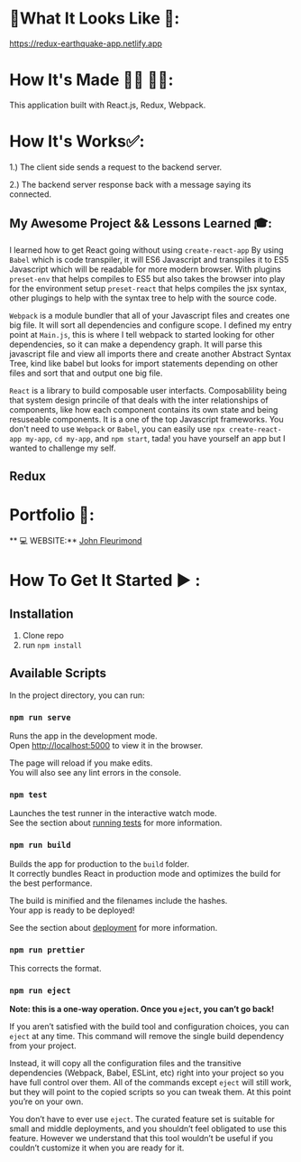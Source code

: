 # :checkered_flag:What It Looks Like :checkered_flag:: 
https://redux-earthquake-app.netlify.app
# How It's Made :nut_and_bolt:🔨 :hammer::wrench::
 This application built with React.js, Redux, Webpack.

 # How It's Works:white_check_mark::
1.) The client side sends a request to the backend server.

2.) The backend server response back with a message saying its connected.

## My Awesome Project && Lessons Learned :mortar_board::

I learned how to get React going without using `create-react-app` By using `Babel` which is code transpiler, it will ES6 Javascript and transpiles it to ES5 Javascript which will be readable for more modern browser. With plugins `preset-env` that helps compiles to ES5 but also takes the browser into play for the environment setup  `preset-react` that helps compiles the jsx syntax, other plugings to help with the syntax tree to help with the source code. 

`Webpack` is a module bundler that all of your Javascript files and creates one big file. It will sort all dependencies and configure scope. I defined my entry point at `Main.js`, this is where I tell webpack to started looking for other dependencies, so it can make a dependency graph. It will parse this javascript file and view all imports there and create another Abstract Syntax Tree, kind like babel but looks for import statements depending on other files and sort that and output one big file.

`React` is a library to build composable user interfacts. Composablility being that system design princile of that deals with the inter relationships of components, like how each component contains its own state and being resuseable components. It is a one of the top Javascript frameworks. You don't need to use `Webpack` or `Babel`, you can easily use `npx create-react-app my-app`, `cd my-app`, and `npm start`, tada! you have yourself an app but I wanted to challenge my self.

## Redux


# Portfolio :open_file_folder::

** :computer:   WEBSITE:** [John Fleurimond](http://johnfleurimond.com)

# How To Get It Started :arrow_forward: :

## Installation

1. Clone repo
2. run `npm install`

## Available Scripts

In the project directory, you can run:

### `npm run serve`

Runs the app in the development mode.<br>
Open [http://localhost:5000](http://localhost:5000) to view it in the browser.

The page will reload if you make edits.<br>
You will also see any lint errors in the console.

### `npm test`

Launches the test runner in the interactive watch mode.<br>
See the section about [running tests](#running-tests) for more information.

### `npm run build`

Builds the app for production to the `build` folder.<br>
It correctly bundles React in production mode and optimizes the build for the best performance.

The build is minified and the filenames include the hashes.<br>
Your app is ready to be deployed!

See the section about [deployment](#deployment) for more information.
### `npm run prettier`
This corrects the format.

### `npm run eject`

**Note: this is a one-way operation. Once you `eject`, you can’t go back!**


If you aren’t satisfied with the build tool and configuration choices, you can `eject` at any time. This command will remove the single build dependency from your project.

Instead, it will copy all the configuration files and the transitive dependencies (Webpack, Babel, ESLint, etc) right into your project so you have full control over them. All of the commands except `eject` will still work, but they will point to the copied scripts so you can tweak them. At this point you’re on your own.

You don’t have to ever use `eject`. The curated feature set is suitable for small and middle deployments, and you shouldn’t feel obligated to use this feature. However we understand that this tool wouldn’t be useful if you couldn’t customize it when you are ready for it.

